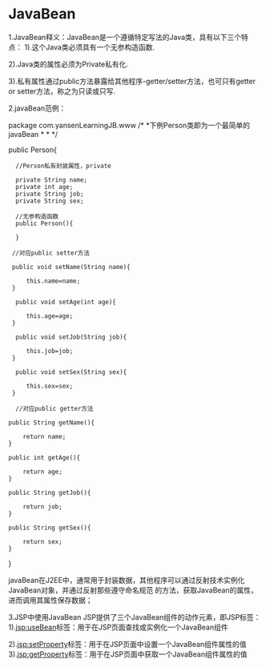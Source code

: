 # JavaBean

1.JavaBean释义：JavaBean是一个遵循特定写法的Java类，具有以下三个特点：
  1).这个Java类必须具有一个无参构造函数.
  
  2).Java类的属性必须为Private私有化.
  
  3).私有属性通过public方法暴露给其他程序-getter/setter方法，也可只有getter or setter方法，称之为只读或只写.
  
2.javaBean范例：
  
  package com.yansenLearningJB.www
  /*
  *下例Person类即为一个最简单的javaBean
  *
  *
  */
  
  public Person{
	  
	  //Person私有封装属性，private
	  
	  private String name;
	  private int age;
	  private String job;
	  private String sex;
	  
	  //无参构造函数
	  public Person(){
		  
	  }
	  
	 //对应public setter方法
	 
	 public void setName(String name){
		 
		 this.name=name;
	 }
	 
	  public void setAge(int age){
		 
		 this.age=age;
	 }
	 
	  public void setJob(String job){
		 
		 this.job=job;
	 }
	 
	  public void setSex(String sex){
		 
		 this.sex=sex;
	 }
	 
	  //对应public getter方法
	
	public String getName(){
		
		return name;
	}
	
	public int getAge(){
		
		return age;
	}
	
	public String getJob(){
		
		return job;
	}
	
	public String getSex(){
		
		return sex;
	}
	  
	  
	  
  }
  
javaBean在J2EE中，通常用于封装数据，其他程序可以通过反射技术实例化JavaBean对象，并通过反射那些遵守命名规范
的方法，获取JavaBean的属性，进而调用其属性保存数据；


3.JSP中使用JavaBean
  JSP提供了三个JavaBean组件的动作元素，即JSP标签：
  1).<jsp:useBean>标签：用于在JSP页面查找或实例化一个JavaBean组件
  
  
  2).<jsp:setProperty>标签：用于在JSP页面中设置一个JavaBean组件属性的值
  3).<jsp:getProperty>标签：用于在JSP页面中获取一个JavaBean组件属性的值
  
  
